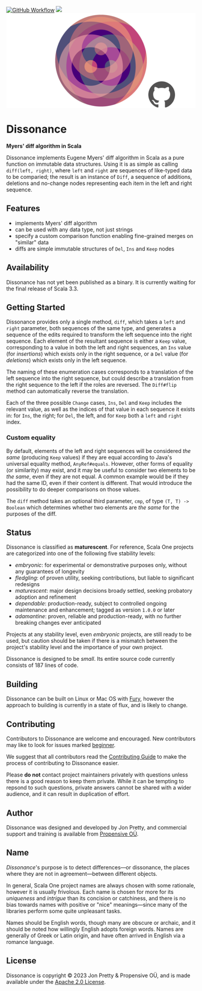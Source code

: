 [<img alt="GitHub Workflow" src="https://img.shields.io/github/actions/workflow/status/propensive/dissonance/main.yml?style=for-the-badge" height="24">](https://github.com/propensive/dissonance/actions)
[<img src="https://img.shields.io/discord/633198088311537684?color=8899f7&label=DISCORD&style=for-the-badge" height="24">](https://discord.gg/7b6mpF6Qcf)
<img src="/doc/images/github.png" valign="middle">

# Dissonance

__Myers' diff algorithm in Scala__

Dissonance implements Eugene Myers' diff algorithm in Scala as a pure function
on immutable data structures. Using it is as simple as calling
`diff(left, right)`, where `left` and `right` are sequences of like-typed data
to be comparied; the result is an instance of `Diff`, a sequence of additions,
deletions and no-change nodes representing each item in the left and right
sequence.

## Features

- implements Myers' diff algorithm
- can be used with any data type, not just strings
- specify a custom comparison function enabling fine-grained merges on "similar" data
- diffs are simple immutable structures of `Del`, `Ins` and `Keep` nodes


## Availability

Dissonance has not yet been published as a binary. It is currently waiting for the
final release of Scala 3.3.

## Getting Started

Dissonance provides only a single method, `diff`, which takes a `left` and
`right` parameter, both sequences of the same type, and generates a sequence of
the edits required to transform the left sequence into the right sequence. Each
element of the resultant sequence is either a `Keep` value, corresponding to a
value in both the left and right sequences, an `Ins` value (for _insertions_)
which exists only in the right sequence, or a `Del` value (for _deletions_)
which exists only in the left sequence.

The naming of these enumeration cases corresponds to a translation of the left
sequence into the right sequence, but could describe a translation from the
right sequence to the left if the roles are reversed. The `Diff#flip` method
can automatically reverse the translation.

Each of the three possible `Change` cases, `Ins`, `Del` and `Keep` includes the
relevant value, as well as the indices of that value in each sequence it exists
in: for `Ins`, the right; for `Del`, the left, and for `Keep` both a `left` and
`right` index.

### Custom equality

By default, elements of the left and right sequences will be considered _the
same_ (producing `Keep` values) if they are equal according to Java's universal
equality method, `AnyRef#equals`. However, other forms of equality (or
similarity) may exist, and it may be useful to consider two elements to be _the
same_, even if they are not equal. A common example would be if they had the
same ID, even if their content is different. That would introduce the
possibility to do deeper comparisons on those values.

The `diff` method takes an optional third parameter, `cmp`, of type `(T, T) ->
Boolean` which determines whether two elements are _the same_ for the purposes
of the diff.




## Status

Dissonance is classified as __maturescent__. For reference, Scala One projects are
categorized into one of the following five stability levels:

- _embryonic_: for experimental or demonstrative purposes only, without any guarantees of longevity
- _fledgling_: of proven utility, seeking contributions, but liable to significant redesigns
- _maturescent_: major design decisions broady settled, seeking probatory adoption and refinement
- _dependable_: production-ready, subject to controlled ongoing maintenance and enhancement; tagged as version `1.0.0` or later
- _adamantine_: proven, reliable and production-ready, with no further breaking changes ever anticipated

Projects at any stability level, even _embryonic_ projects, are still ready to
be used, but caution should be taken if there is a mismatch between the
project's stability level and the importance of your own project.

Dissonance is designed to be _small_. Its entire source code currently consists
of 187 lines of code.

## Building

Dissonance can be built on Linux or Mac OS with [Fury](/propensive/fury), however
the approach to building is currently in a state of flux, and is likely to
change.

## Contributing

Contributors to Dissonance are welcome and encouraged. New contributors may like to look for issues marked
<a href="https://github.com/propensive/dissonance/labels/beginner">beginner</a>.

We suggest that all contributors read the [Contributing Guide](/contributing.md) to make the process of
contributing to Dissonance easier.

Please __do not__ contact project maintainers privately with questions unless
there is a good reason to keep them private. While it can be tempting to
repsond to such questions, private answers cannot be shared with a wider
audience, and it can result in duplication of effort.

## Author

Dissonance was designed and developed by Jon Pretty, and commercial support and training is available from
[Propensive O&Uuml;](https://propensive.com/).



## Name

_Dissonance_'s purpose is to detect differences—or dissonance, the places where they are not in agreement—between different objects.

In general, Scala One project names are always chosen with some rationale, however it is usually
frivolous. Each name is chosen for more for its _uniqueness_ and _intrigue_ than its concision or
catchiness, and there is no bias towards names with positive or "nice" meanings—since many of the
libraries perform some quite unpleasant tasks.

Names should be English words, though many are obscure or archaic, and it should be noted how
willingly English adopts foreign words. Names are generally of Greek or Latin origin, and have
often arrived in English via a romance language.

## License

Dissonance is copyright &copy; 2023 Jon Pretty & Propensive O&Uuml;, and is made available under the
[Apache 2.0 License](/license.md).

